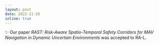 ```yaml
---
layout: post
date: 2022-11-28
inline: true
---
```


:sparkles: Our paper *RAST: Risk-Aware Spatio-Temporal Safety Corridors for MAV Navigation in Dynamic Uncertain Environments* was accepted to RA-L.